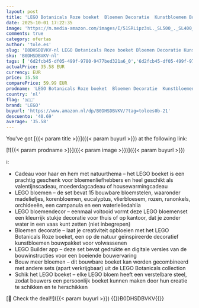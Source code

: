 ```yaml
---
layout: post
title: 'LEGO Botanicals Roze boeket  Bloemen Decoratie  Kunstbloemen Bouwpakket voor Volwassenen  cadeau voor Vrouw of Man  Nepbloemendsplay met Madeliefjes  Korenbloemen  Rozen en Vlierbloesem 10342'
date: 2025-10-01 17:22:35
image: 'https://m.media-amazon.com/images/I/51SRLipz3sL._SL500_._SL400_.jpg'
comments: true
category: ofertas
author: 'tole.es'
slug: 'B0DHSDBVKV-nl LEGO Botanicals Roze boeket Bloemen Decoratie Kunstbloemen...'
sku: 'B0DHSDBVKV-nl'
tags: [ '6d2fcb45-df05-499f-9780-9477bed321a6_0','6d2fcb45-df05-499f-9780-9477bed321a6_501','Arborist Merchandising Root','Bouw- & constructiespeelgoed','Creatieve spellen','Educatief speelgoed','Self Service','Special Features Stores','Speelgoed & spellen','Speelgoedbouwsets','lego','🇳🇱', ]
actualPrice: 35.58 EUR
currency: EUR
price: 35.58
comparePrice: 59.99 EUR
prodname: 'LEGO Botanicals Roze boeket  Bloemen Decoratie  Kunstbloemen Bouwpakket voor Volwassenen  cadeau voor Vrouw of Man  Nepbloemendsplay met Madeliefjes  Korenbloemen  Rozen en Vlierbloesem 10342'
country: 'nl'
flag: '🇳🇱'
brand: 'LEGO'
buyurl: 'https://www.amazon.nl/dp/B0DHSDBVKV/?tag=tolees0b-21'
descuento: '40.69'
average: '35.58'
---
```


You've got [{{< param title >}}]({{< param buyurl >}}) at the following link:

[![{{< param prodname >}}]({{< param image >}})]({{< param buyurl >}})

ℹ️:

- Cadeau voor haar en hem met natuurthema – het LEGO boeket is een prachtig geschenk voor bloemenliefhebbers en heel geschikt als valentijnscadeau, moederdagcadeau of housewarmingcadeau
- LEGO bloemen – de set bevat 15 bouwbare bloemstelen, waaronder madeliefjes, korenbloemen, eucalyptus, vlierbloesem, rozen, ranonkels, orchideeën, een campanula en een waterleliedahlia
- LEGO bloemendecor – eenmaal voltooid vormt deze LEGO bloemenset een kleurrijk stukje decoratie voor thuis of op kantoor, dat je zonder water in een vaas kunt zetten (niet inbegrepen)
- Bloemen decoratie – laat je creativiteit opbloeien met het LEGO Botanicals Roze boeket, een op de natuur geïnspireerde decoratief kunstbloemen bouwpakket voor volwassenen
- LEGO Builder app – deze set bevat gedrukte en digitale versies van de bouwinstructies voor een boeiende bouwervaring
- Bouw meer bloemen – dit bouwbare boeket kan worden gecombineerd met andere sets (apart verkrijgbaar) uit de LEGO Botanicals collection
- Schik het LEGO boeket – elke LEGO bloem heeft een verstelbare steel, zodat bouwers een persoonlijk boeket kunnen maken door hun creatie te schikken en te herschikken

[🛒 Check the deal!!]({{< param buyurl >}})
{{<world>}}B0DHSDBVKV{{</world>}}
